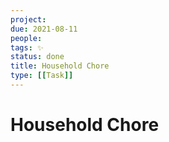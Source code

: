 ```yaml
---
project:
due: 2021-08-11
people:
tags: ✨ 
status: done
title: Household Chore
type: [[Task]]
---
```


# Household Chore